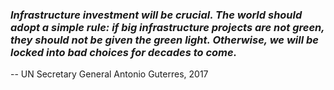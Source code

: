 ### _Infrastructure investment will be crucial. The world should adopt a simple rule: if big infrastructure projects are not green, they should not be given the green light. Otherwise, we will be locked into bad choices for decades to come._
--  UN Secretary General Antonio Guterres, 2017

